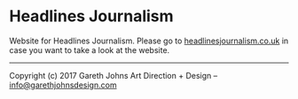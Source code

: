 # Headlines Journalism

Website for Headlines Journalism. Please go to [headlinesjournalism.co.uk](http://headlinesjournalism.co.uk) in case you want to take a look at the website.

* * *

Copyright (c) 2017 Gareth Johns Art Direction + Design – info@garethjohnsdesign.com